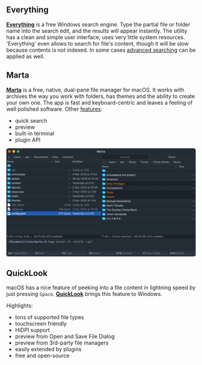 ## Everything
[**Everything**](https://www.voidtools.com/) is a free Windows search engine. Type the partial file or folder name into the search edit, and the results will appear instantly. The utility has a clean and simple user interface, uses very little system resources. 'Everything' even allows to search for file's content, though it will be slow because contents is not indexed. In some cases [advanced searching](https://www.voidtools.com/faq/#searching) can be applied as well.

## Marta
[**Marta**](https://marta.yanex.org) is a free, native, dual-pane file manager for macOS. It works with archives the way you work with folders, has themes and the ability to create your own one. The app is fast and keyboard-centric and leaves a feeling of well polished software.
Other [features](https://marta.yanex.org/docs/):  
- quick search
- preview
- built-in terminal
- plugin API

![marta](_images/marta.png "Marta dual pane window")

## QuickLook
macOS has a nice feature of peeking into a file content in lightning speed by just pressing `Space`. [**QuickLook**](https://github.com/QL-Win/QuickLook) brings this feature to Windows.

Highlights:

- tons of supported file types
- touchscreen friendly
- HiDPI support
- preview from Open and Save File Dialog
- preview from 3rd-party file managers
- easily extended by plugins
- free and open-source
